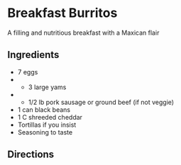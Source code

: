 # Breakfast Burritos

A filling and nutritious breakfast with a Maxican flair

## Ingredients

* 7 eggs
* * 3 large yams
* * 1/2 lb pork sausage or ground beef (if not veggie)
* 1 can black beans
* 1 C shreeded cheddar
* Tortillas if you insist
* Seasoning to taste

## Directions
